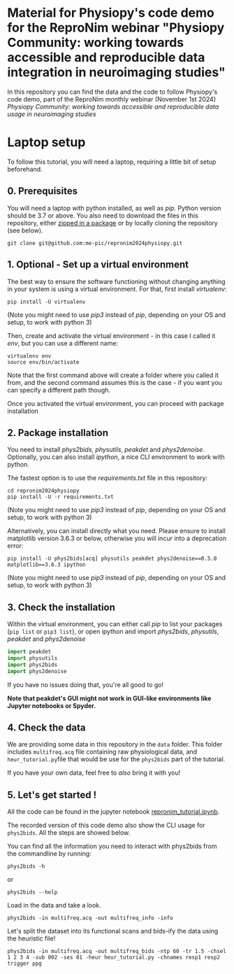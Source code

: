 # Material for Physiopy's code demo for the ReproNim webinar "Physiopy Community: working towards accessible and reproducible data integration in neuroimaging studies"

In this repository you can find the data and the code to follow Physiopy's code demo, part of the ReproNim monthly webinar (November 1st 2024) _Physiopy Community: working towards accessible and reproducible data usage in neuroimaging studies_

# Laptop setup

To follow this tutorial, you will need a laptop, requiring a little bit of setup beforehand.

## 0. Prerequisites
You will need a laptop with python installed, as well as _pip_. Python version should be 3.7 or above.
You also need to download the files in this repository, either [zipped in a package](https://github.com/me-pic/repronim2024physiopy/archive/refs/heads/master.zip) or by locally cloning the repository (see below).

``` shell
git clone git@github.com:me-pic/repronim2024physiopy.git
```

## 1. Optional - Set up a virtual environment
The best way to ensure the software functioning without changing anything in your system is using a virtual environment.
For that, first install _virtualenv_:

``` shell
pip install -U virtualenv
```
(Note you might need to use _pip3_ instead of _pip_, depending on your OS and setup, to work with python 3)

Then, create and activate the virtual environment - in this case I called it _env_, but you can use a different name:

``` shell
virtualenv env
source env/bin/activate
``` 

Note that the first command above will create a folder where you called it from, and the second command assumes this is the case - if you want you can specify a different path though.

Once you activated the virtual environment, you can proceed with package installation

## 2. Package installation

You need to install _phys2bids_, _physutils_, _peakdet_ and _phys2denoise_. Optionally, you can also install _ipython_, a nice CLI environment to work with python.

The fastest option is to use the _requirements.txt_ file in this repository:
``` shell
cd repronim2024physiopy
pip install -U -r requirements.txt
```
(Note you might need to use _pip3_ instead of _pip_, depending on your OS and setup, to work with python 3)

Alternatively, you can install directly what you need. Please ensure to install matplotlib version 3.6.3 or below, otherwise you will incur into a deprecation error:
``` shell
pip install -U phys2bids[acq] physutils peakdet phys2denoise==0.5.0 matplotlib==3.6.3 ipython
```
(Note you might need to use _pip3_ instead of _pip_, depending on your OS and setup, to work with python 3)

## 3. Check the installation
Within the virtual environment, you can either call _pip_ to list your packages (`pip list` or `pip3 list`), or open ipython and import _phys2bids_, _physutils_, _peakdet_ and _phys2denoise_
```python
import peakdet
import physutils
import phys2bids
import phys2denoise
```

If you have no issues doing that, you're all good to go!

**Note that peakdet's GUI might not work in GUI-like environments like Jupyter notebooks or Spyder.**

## 4. Check the data

We are providing some data in this repository in the `data` folder. This folder includes `multifreq.acq` file containing raw physiological data, and `heur_tutorial.py`file that would be use for the `phys2bids` part of the tutorial. 

If you have your own data, feel free to _also_ bring it with you!

## 5. Let's get started !

All the code can be found in the jupyter notebook [repronim_tutorial.ipynb](https://github.com/me-pic/repronim2024physiopy/blob/master/repronim_tutorial.ipynb). 

The recorded version of this code demo also show the CLI usage for `phys2bids`. All the steps are showed below.


You can find all the information you need to interact with phys2bids from the commandline by running:

```
phys2bids -h
```
or
```
phys2bids --help
```

Load in the data and take a look.

```
phys2bids -in multifreq.acq -out multifreq_info -info
```

Let's split the dataset into its functional scans and bids-ify the data using the heuristic file!

```
phys2bids -in multifreq.acq -out multifreq_bids -ntp 60 -tr 1.5 -chsel 1 2 3 4 -sub 002 -ses 01 -heur heur_tutorial.py -chnames resp1 resp2 trigger ppg
```
